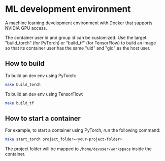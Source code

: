 # ML development environment

A machine learning development environment with Docker that supports NVIDIA GPU access.

The container user id and group id can be customized. Use the target "build_torch" (for PyTorch) or "build_tf" (for TensorFlow) to build an image so that its container user has the same "uid" and "gid" as the host user.

## How to build
To build an dev env using PyTorch:
```bash
make build_torch
```

To build an dev env using TensorFlow:
```bash
make build_tf
```

## How to start a container
For example, to start a container using PyTorch, run the following command:
```bash
make start_torch project_folder=<your-project-folder>
```
The project folder will be mapped to `/home/devuser/workspace` inside the container.
